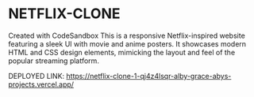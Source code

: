 # NETFLIX-CLONE
Created with CodeSandbox
This is a responsive Netflix-inspired website featuring a sleek UI with movie and anime posters. It showcases modern HTML and CSS design elements, mimicking the layout and feel of the popular streaming platform.

DEPLOYED LINK:
https://netflix-clone-1-qj4z4lsqr-alby-grace-abys-projects.vercel.app/
